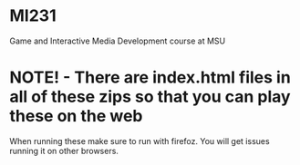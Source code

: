 # MI231
Game and Interactive Media Development course at MSU

# NOTE! - There are index.html files in all of these zips so that you can play these on the web
When running these make sure to run with firefoz. You will get issues running it on other browsers.
